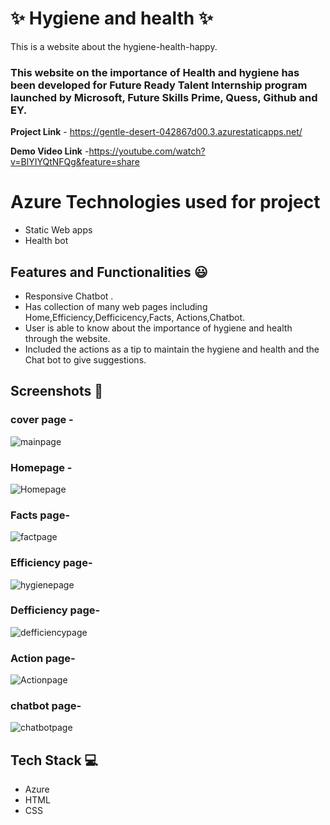 #  ✨ Hygiene and health ✨  

This is a website about the hygiene-health-happy.

### This website on the importance of Health and hygiene has been developed for Future Ready Talent Internship program launched by Microsoft, Future Skills Prime, Quess, Github and EY.


**Project Link** - https://gentle-desert-042867d00.3.azurestaticapps.net/

**Demo Video Link** -https://youtube.com/watch?v=BlYIYQtNFQg&feature=share

# Azure Technologies used for project
- Static Web apps
- Health bot

## Features and Functionalities 😃

- Responsive Chatbot .
- Has collection of many web pages including Home,Efficiency,Defficicency,Facts, Actions,Chatbot.
- User is able to know about the importance of hygiene and health through the website.
- Included the actions as a tip to  maintain the hygiene and health and the Chat bot to give suggestions. 
## Screenshots 📸
###  cover page -  
![mainpage](https://github.com/Anantha1357/frtproject3/assets/124561046/8e1186e5-2eb7-453c-ad3b-57161dd4cb4c)
### Homepage - 
![Homepage](https://github.com/Anantha1357/frtproject3/assets/124561046/546024d9-a9d9-407a-99e1-5cc0d53df922)
### Facts page-
![factpage](https://github.com/Anantha1357/frtproject3/assets/124561046/26c9a538-b1a5-49f9-b8e8-4dd98055e8a2)
### Efficiency page-
![hygienepage](https://github.com/Anantha1357/frtproject3/assets/124561046/8b27ab00-cf26-4c82-8948-f2f998e8420e)

### Defficiency page-
![defficiencypage](https://github.com/Anantha1357/frtproject3/assets/124561046/607038b9-d92f-4fa1-8121-e9eaaa615809)
### Action page-
![Actionpage](https://github.com/Anantha1357/frtproject3/assets/124561046/6e9b933d-ee2a-496c-88d5-5625a28233a5)
### chatbot page-
![chatbotpage](https://github.com/Anantha1357/frtproject3/assets/124561046/dbe5e23c-e421-4a79-93b4-5777ce94ad0e)


## Tech Stack 💻
- Azure
- HTML
- CSS


